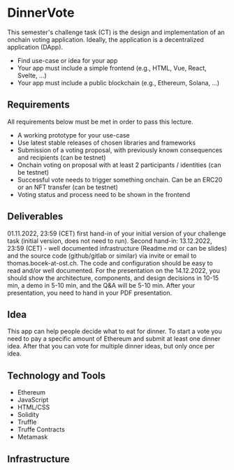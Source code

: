 # DinnerVote


This semester's challenge task (CT) is the design and implementation of an onchain voting application. Ideally, the application is a decentralized 
application (DApp).

* Find use-case or idea for your app
* Your app must include a simple frontend (e.g., HTML, Vue, React, Svelte, ...)
* Your app must include a public blockchain (e.g., Ethereum, Solana, ...)

## Requirements
All requirements below must be met in order to pass this lecture.

* A working prototype for your use-case
* Use latest stable releases of chosen libraries and frameworks
* Submission of a voting proposal, with previously known consequences and recipients (can be testnet)
* Onchain voting on proposal with at least 2 participants / identities (can be testnet)
* Successful vote needs to trigger something onchain. Can be an ERC20 or an NFT transfer (can be testnet)
* Voting status and process need to be shown in the frontend 

## Deliverables
01.11.2022, 23:59 (CET) first hand-in of your initial version of your challenge task (initial version, does not need to run). 
Second hand-in: 13.12.2022, 23:59 (CET) - well documented infrastructure (Readme.md or can be slides) and the source code (github/gitlab or similar) 
via invite or email to thomas.bocek-at-ost.ch. The code and configuration should be easy to read and/or well documented. For the presentation on 
the 14.12.2022, you should show the architecture, components, and design decisions in 10-15 min, a demo in 5-10 min, and the Q&A will be 5-10 min. 
After your presentation, you need to hand in your PDF presentation.
 
## Idea
This app can help people decide what to eat for dinner. To start a vote you need to pay a specific amount of Ethereum and submit at least one dinner idea. After that you can vote for multiple dinner ideas, but only once per idea.

## Technology and Tools
* Ethereum
* JavaScript
* HTML/CSS
* Solidity
* Truffle
* Truffe Contracts
* Metamask


## Infrastructure
